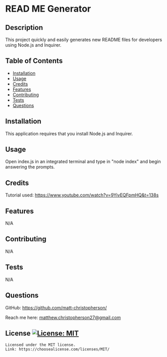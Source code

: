 # READ ME Generator
## Description
This project quickly and easily generates new README files for developers using Node.js and Inquirer.
## Table of Contents
- [Installation](#installation)
- [Usage](#usage)
- [Credits](#credits)
- [Features](#features)
- [Contributing](#contributing)
- [Tests](#tests)
- [Questions](#questions)
## Installation
This application requires that you install Node.js and Inquirer.
## Usage
Open index.js in an integrated terminal and type in "node index" and begin answering the prompts.
## Credits
Tutorial used: https://www.youtube.com/watch?v=9YivEQFpmHQ&t=138s
## Features
N/A
## Contributing
N/A
## Tests
N/A
## Questions
GitHub: https://github.com/matt-christopherson/
  
Reach me here: matthew.christopherson27@gmail.com
## License [![License: MIT](https://img.shields.io/badge/License-MIT-yellow.svg)](https://opensource.org/licenses/MIT)
    Licensed under the MIT license.
    Link: https://choosealicense.com/licenses/MIT/
